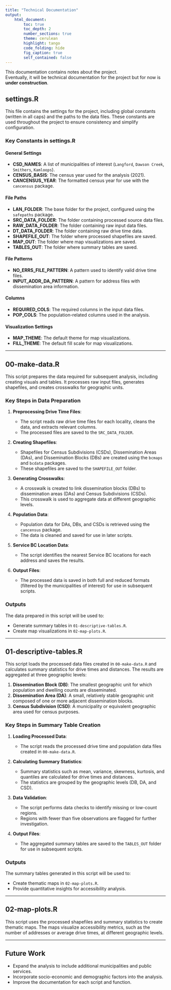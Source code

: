 ```yaml
---
title: "Technical Documentation"
output: 
    html_document:
        toc: true
        toc_depth: 2
        number_sections: true
        theme: cerulean
        highlight: tango
        code_folding: hide
        fig_caption: true
        self_contained: false
---
```


This documentation contains notes about the project.  
Eventually, it will be technical documentation for the project but for now is **under construction**.

## settings.R 
This file contains the settings for the project, including global constants (written in all caps) and the paths to the data files. These constants are used throughout the project to ensure consistency and simplify configuration.

### Key Constants in settings.R

#### General Settings
- **CSD_NAMES**: A list of municipalities of interest (`Langford`, `Dawson Creek`, `Smithers`, `Kamloops`).
- **CENSUS_BASIS**: The census year used for the analysis (2021).
- **CANCENSUS_YEAR**: The formatted census year for use with the `cancensus` package.

#### File Paths
- **LAN_FOLDER**: The base folder for the project, configured using the `safepaths` package.
- **SRC_DATA_FOLDER**: The folder containing processed source data files.
- **RAW_DATA_FOLDER**: The folder containing raw input data files.
- **DT_DATA_FOLDER**: The folder containing raw drive time data.
- **SHAPEFILE_OUT**: The folder where processed shapefiles are saved.
- **MAP_OUT**: The folder where map visualizations are saved.
- **TABLES_OUT**: The folder where summary tables are saved.

#### File Patterns
- **NO_ERRS_FILE_PATTERN**: A pattern used to identify valid drive time files.
- **INPUT_ADDR_DA_PATTERN**: A pattern for address files with dissemination area information.

#### Columns
- **REQUIRED_COLS**: The required columns in the input data files.
- **POP_COLS**: The population-related columns used in the analysis.

#### Visualization Settings
- **MAP_THEME**: The default theme for map visualizations.
- **FILL_THEME**: The default fill scale for map visualizations.

---

## 00-make-data.R

This script prepares the data required for subsequent analysis, including creating visuals and tables. It processes raw input files, generates shapefiles, and creates crosswalks for geographic units.

### Key Steps in Data Preparation

1. **Preprocessing Drive Time Files**:
   - The script reads raw drive time files for each locality, cleans the data, and extracts relevant columns.
   - The processed files are saved to the `SRC_DATA_FOLDER`.

2. **Creating Shapefiles**:
   - Shapefiles for Census Subdivisions (CSDs), Dissemination Areas (DAs), and Dissemination Blocks (DBs) are created using the `bcmaps` and `bcdata` packages.
   - These shapefiles are saved to the `SHAPEFILE_OUT` folder.

3. **Generating Crosswalks**:
   - A crosswalk is created to link dissemination blocks (DBs) to dissemination areas (DAs) and Census Subdivisions (CSDs).
   - This crosswalk is used to aggregate data at different geographic levels.

4. **Population Data**:
   - Population data for DAs, DBs, and CSDs is retrieved using the `cancensus` package.
   - The data is cleaned and saved for use in later scripts.

5. **Service BC Location Data**:
   - The script identifies the nearest Service BC locations for each address and saves the results.

6. **Output Files**:
   - The processed data is saved in both full and reduced formats (filtered by the municipalities of interest) for use in subsequent scripts.

### Outputs
The data prepared in this script will be used to:
- Generate summary tables in `01-descriptive-tables.R`.
- Create map visualizations in `02-map-plots.R`.

---

## 01-descriptive-tables.R

This script loads the processed data files created in `00-make-data.R` and calculates summary statistics for drive times and distances. The results are aggregated at three geographic levels:

1. **Dissemination Block (DB)**: The smallest geographic unit for which population and dwelling counts are disseminated.
2. **Dissemination Area (DA)**: A small, relatively stable geographic unit composed of one or more adjacent dissemination blocks.
3. **Census Subdivision (CSD)**: A municipality or equivalent geographic area used for census purposes.

### Key Steps in Summary Table Creation

1. **Loading Processed Data**:
   - The script reads the processed drive time and population data files created in `00-make-data.R`.

2. **Calculating Summary Statistics**:
   - Summary statistics such as mean, variance, skewness, kurtosis, and quantiles are calculated for drive times and distances.
   - The statistics are grouped by the geographic levels (DB, DA, and CSD).

3. **Data Validation**:
   - The script performs data checks to identify missing or low-count regions.
   - Regions with fewer than five observations are flagged for further investigation.

4. **Output Files**:
   - The aggregated summary tables are saved to the `TABLES_OUT` folder for use in subsequent scripts.

### Outputs
The summary tables generated in this script will be used to:
- Create thematic maps in `02-map-plots.R`.
- Provide quantitative insights for accessibility analysis.

---

## 02-map-plots.R

This script uses the processed shapefiles and summary statistics to create thematic maps. The maps visualize accessibility metrics, such as the number of addresses or average drive times, at different geographic levels.

---

## Future Work
- Expand the analysis to include additional municipalities and public services.
- Incorporate socio-economic and demographic factors into the analysis.
- Improve the documentation for each script and function.